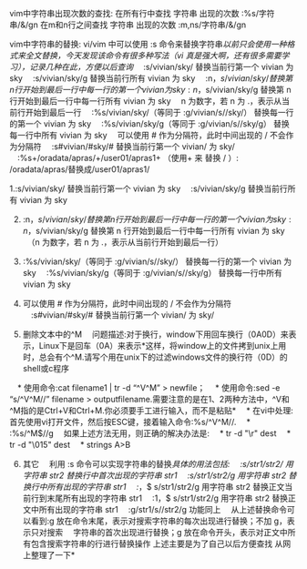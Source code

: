 vim中字符串出现次数的查找:
在所有行中查找 字符串 出现的次数 
:%s/字符串/&/gn 
在m和n行之间查找 字符串 出现的次数
:m,ns/字符串/&/gn  

vim中字符串的替换:
vi/vim 中可以使用 :s 命令来替换字符串*以前只会使用一种格式来全文替换，今天发现该命令有很多种写法（vi 真是强大啊，还有很多需要学习），记录几种在此，方便以后查询*
　:s/vivian/sky/ 替换当前行第一个 vivian 为 sky
　:s/vivian/sky/g 替换当前行所有 vivian 为 sky
　:n，$s/vivian/sky/ 替换第 n 行开始到最后一行中每一行的第一个 vivian 为 sky
　:n，$s/vivian/sky/g 替换第 n 行开始到最后一行中每一行所有 vivian 为 sky
　n 为数字，若 n 为 .，表示从当前行开始到最后一行
　:%s/vivian/sky/（等同于 :g/vivian/s//sky/） 替换每一行的第一个 vivian 为 sky
　:%s/vivian/sky/g（等同于 :g/vivian/s//sky/g） 替换每一行中所有 vivian 为 sky
　可以使用 # 作为分隔符，此时中间出现的 / 不会作为分隔符
　:s#vivian/#sky/# 替换当前行第一个 vivian/ 为 sky/
　:%s+/oradata/apras/+/user01/apras1+ （使用+ 来 替换 / ）: /oradata/apras/替换成/user01/apras1/

1.:s/vivian/sky/ 替换当前行第一个 vivian 为 sky
　:s/vivian/sky/g 替换当前行所有 vivian 为 sky

2. :n，$s/vivian/sky/ 替换第 n 行开始到最后一行中每一行的第一个 vivian 为 sky
　:n，$s/vivian/sky/g 替换第 n 行开始到最后一行中每一行所有 vivian 为 sky
　（n 为数字，若 n 为 .，表示从当前行开始到最后一行）

3. :%s/vivian/sky/（等同于 :g/vivian/s//sky/） 替换每一行的第一个 vivian 为 sky
　:%s/vivian/sky/g（等同于 :g/vivian/s//sky/g） 替换每一行中所有 vivian 为 sky

4. 可以使用 # 作为分隔符，此时中间出现的 / 不会作为分隔符
　:s#vivian/#sky/# 替换当前行第一个 vivian/ 为 sky/

5. 删除文本中的^M
　问题描述:对于换行，window下用回车换行（0A0D）来表示，Linux下是回车（0A）来表示*这样，将window上的文件拷到unix上用时，总会有个^M.请写个用在unix下的过滤windows文件的换行符（0D）的shell或c程序

　* 使用命令:cat filename1 | tr -d “^V^M” > newfile；
　* 使用命令:sed -e “s/^V^M//” filename > outputfilename.需要注意的是在1、2两种方法中，^V和^M指的是Ctrl+V和Ctrl+M.你必须要手工进行输入，而不是粘贴*
　* 在vi中处理:首先使用vi打开文件，然后按ESC键，接着输入命令:%s/^V^M//.
　* :%s/^M$//g
　如果上述方法无用，则正确的解决办法是:
　* tr -d "\r" dest
　* tr -d "\015" dest
　* strings A>B

6. 其它
　利用 :s 命令可以实现字符串的替换*具体的用法包括:
　:s/str1/str2/ 用字符串 str2 替换行中首次出现的字符串 str1
　:s/str1/str2/g 用字符串 str2 替换行中所有出现的字符串 str1
　:*，$ s/str1/str2/g 用字符串 str2 替换正文当前行到末尾所有出现的字符串 str1
　:1，$ s/str1/str2/g 用字符串 str2 替换正文中所有出现的字符串 str1
　:g/str1/s//str2/g 功能同上
　从上述替换命令可以看到:g 放在命令末尾，表示对搜索字符串的每次出现进行替换；不加 g，表示只对搜索
　字符串的首次出现进行替换；g 放在命令开头，表示对正文中所有包含搜索字符串的行进行替换操作
上述主要是为了自己以后方便查找 从网上整理了一下*